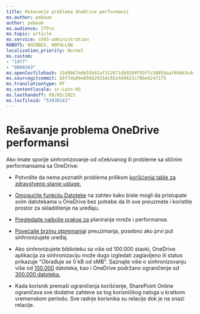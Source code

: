 ```yaml
---
title: Rešavanje problema OneDrive performansi
ms.author: pebaum
author: pebaum
ms.audience: ITPro
ms.topic: article
ms.service: o365-administration
ROBOTS: NOINDEX, NOFOLLOW
localization_priority: Normal
ms.custom:
- "1977"
- "9000343"
ms.openlocfilehash: 15d9067e6b55b91af312671db9209f93ffc58859aaf69d63c84dbc354aff3dd3
ms.sourcegitcommit: b5f7da89a650d2915dc652449623c78be6247175
ms.translationtype: MT
ms.contentlocale: sr-Latn-RS
ms.lasthandoff: 08/05/2021
ms.locfileid: "53939141"
---
```

# <a name="troubleshoot-onedrive-performance"></a>Rešavanje problema OneDrive performansi

Ako imate sporije sinhronizovanje od očekivanog ili probleme sa sličnim performansama sa OneDrive:

- Potvrdite da nema poznatih problema prilikom [korišćenja table za zdravstveno stanje usluge.](https://portal.office.com/adminportal/home?ref=/servicehealth)

- [Omogućite funkciju Datoteke](https://support.office.com/article/save-disk-space-with-onedrive-files-on-demand-for-windows-10-0e6860d3-d9f3-4971-b321-7092438fb38e) na zahtev kako biste mogli da pristupate svim datotekama u OneDrive bez potrebe da ih sve preuzmete i koristite prostor za skladištenje na uređaju.

- [Pregledajte najbolje prakse za](https://docs.microsoft.com/office365/enterprise/network-planning-and-performance) planiranje mreže i performanse.

- [Povećajte brzinu otpremanja](https://support.office.com/article/maximize-upload-and-download-speed-8eeadfb8-501f-406d-997b-98ab6ff67f43)i preuzimanja, posebno ako prvi put sinhronizujete uređaj.

- Ako sinhronizujete biblioteku sa više od 100.000 stavki, OneDrive aplikacija za sinhronizaciju može dugo izgledati zaglavljeno ili status prikazuje "Obrađuje se 0 kB od xMB". Saznajte više o sinhronizovanju više od [100.000](https://support.office.com/article/invalid-file-names-and-file-types-in-onedrive-onedrive-for-business-and-sharepoint-64883a5d-228e-48f5-b3d2-eb39e07630fa) datoteka, kao i OneDrive podržano ograničenje od [300.000 datoteka.](https://support.office.com/article/invalid-file-names-and-file-types-in-onedrive-onedrive-for-business-and-sharepoint-64883a5d-228e-48f5-b3d2-eb39e07630fa)

- Kada korisnik premaši ograničenja korišćenje, SharePoint Online ograničava sve dodatne zahteve sa tog korisničkog naloga u kratkom vremenskom periodu. Sve radnje korisnika su relacije dok je na snazi relacije.
